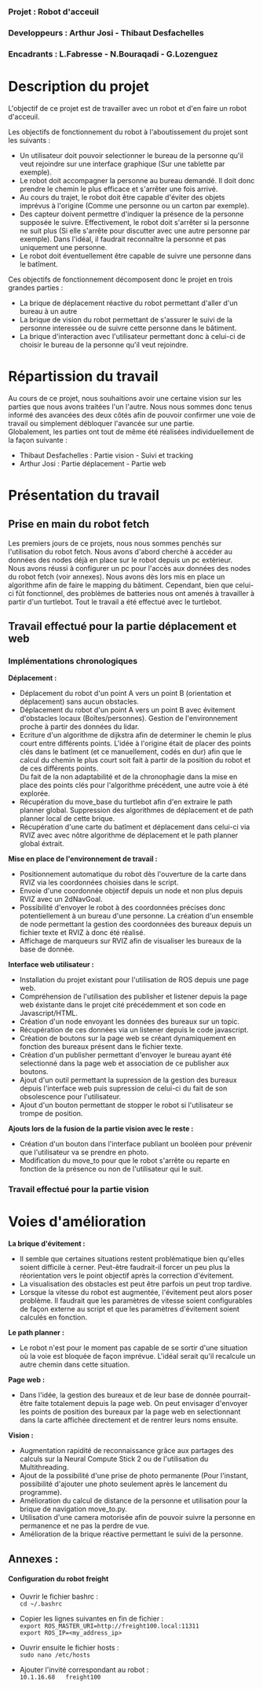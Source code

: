 ### Projet : Robot d'acceuil 

### Developpeurs : Arthur Josi - Thibaut Desfachelles 

### Encadrants : L.Fabresse - N.Bouraqadi - G.Lozenguez

Description du projet
==
L'objectif de ce projet est de travailler avec un robot et d'en faire un robot d'acceuil.  

Les objectifs de fonctionnement du robot à l'aboutissement du projet sont les suivants :  

- Un utilisateur doit pouvoir selectionner le bureau de la personne qu'il veut rejoindre sur une interface graphique (Sur une tablette par exemple).  
- Le robot doit accompagner la personne au bureau demandé. Il doit donc prendre le chemin le plus efficace et s'arrêter une fois arrivé.  
- Au cours du trajet, le robot doit être capable d'éviter des objets imprévus à l'origine (Comme une personne ou un carton par exemple).  
- Des capteur doivent permettre d'indiquer la présence de la personne supposée le suivre. Effectivement, le robot doit s'arrêter si la personne ne suit plus (Si elle s'arrête pour discutter avec une autre personne par exemple). Dans l'idéal, il faudrait reconnaître la personne et pas uniquement une personne.  
- Le robot doit éventuellement être capable de suivre une personne dans le batîment.  

Ces objectifs de fonctionnement décomposent donc le projet en trois grandes parties :  

- La brique de déplacement réactive du robot permettant d'aller d'un bureau à un autre  
- La brique de vision du robot permettant de s'assurer le suivi de la personne interessée ou de suivre cette personne dans le bâtiment.  
- La brique d'interaction avec l'utilisateur permettant donc à celui-ci de choisir le bureau de la personne qu'il veut rejoindre.  

Répartission du travail
==
Au cours de ce projet, nous souhaitions avoir une certaine vision sur les parties que nous avons traitées l'un l'autre. Nous nous sommes donc tenus informé des avancées des deux côtés afin de pouvoir confirmer une voie de travail ou simplement débloquer l'avancée sur une partie.  
Globalement, les parties ont tout de même été réalisées individuellement de la façon suivante :  
- Thibaut Desfachelles : Partie vision - Suivi et tracking  
- Arthur Josi : Partie déplacement - Partie web  

Présentation du travail
==

## Prise en main du robot fetch 

Les premiers jours de ce projets, nous nous sommes penchés sur l'utilisation du robot fetch. Nous avons d'abord cherché à accéder au données des nodes déjà en place sur le robot depuis un pc extèrieur.  
Nous avons réussi à configurer un pc pour l'accès aux données des nodes du robot fetch (voir annexes).
Nous avons dès lors mis en place un algorithme afin de faire le mapping du bâtiment. Cependant, bien que celui-ci fût fonctionnel, des problèmes de batteries nous ont amenés à travailler à partir d'un turtlebot. Tout le travail a été effectué avec le turtlebot.  

## Travail effectué pour la partie déplacement et web 

### Implémentations chronologiques    

**Déplacement :**  
- Déplacement du robot d'un point A vers un point B (orientation et déplacement) sans aucun obstacles.
- Déplacement du robot d'un point A vers un point B avec évitement d'obstacles locaux (Boîtes/personnes). Gestion de l'environnement proche à partir des données du lidar.  
- Ecriture d'un algorithme de dijkstra afin de determiner le chemin le plus court entre différents points. L'idée à l'origine était de placer des points clés dans le batîment (et ce manuellement, codés en dur) afin que le calcul du chemin le plus court soit fait à partir de la position du robot et de ces différents points.  
Du fait de la non adaptabilité et de la chronophagie dans la mise en place des points clés pour l'algorithme précédent, une autre voie à été explorée.  
- Récupération du move_base du turtlebot afin d'en extraire le path planner global. Suppression des algorithmes de déplacement et de path planner local de cette brique.  
- Récupération d'une carte du batîment et déplacement dans celui-ci via RVIZ avec avec nôtre algorithme de déplacement et le path planner global éxtrait.  

**Mise en place de l'environnement de travail :**  
- Positionnement automatique du robot dès l'ouverture de la carte dans RVIZ via les coordonnées choisies dans le script.  
- Envoie d'une coordonnée objectif depuis un node et non plus depuis RVIZ avec un 2dNavGoal. 
- Possibilité d'envoyer le robot à des coordonnées précises donc potentiellement à un bureau d'une personne. La création d'un ensemble de node permettant la gestion des coordonnées des bureaux depuis un fichier texte et RVIZ à donc été réalisé.
- Affichage de marqueurs sur RVIZ afin de visualiser les bureaux de la base de donnée. 

**Interface web utilisateur :**  
- Installation du projet existant pour l'utilisation de ROS depuis une page web.  
- Compréhension de l'utilisation des publisher et listener depuis la page web éxistante dans le projet cité précédemment et son code en Javascript/HTML.  
- Création d'un node envoyant les données des bureaux sur un topic.  
- Récupération de ces données via un listener depuis le code javascript.  
- Création de boutons sur la page web se créant dynamiquement en fonction des bureaux présent dans le fichier texte.  
- Création d'un publisher permettant d'envoyer le bureau ayant été selectionné dans la page web et association de ce publisher aux boutons.  
- Ajout d'un outil permettant la supression de la gestion des bureaux depuis l'interface web puis supression de celui-ci du fait de son obsolescence pour l'utilisateur.  
- Ajout d'un bouton permettant de stopper le robot si l'utilisateur se trompe de position.  

**Ajouts lors de la fusion de la partie vision avec le reste :**
- Création d'un bouton dans l'interface publiant un booléen pour prévenir que l'utilisateur va se prendre en photo.
- Modification du move_to pour que le robot s'arrête ou reparte en fonction de la présence ou non de l'utilisateur qui le suit.

### Travail effectué pour la partie vision

Voies d'amélioration
==

**La brique d'évitement :**   
- Il semble que certaines situations restent problématique bien qu'elles soient difficile à cerner. Peut-être faudrait-il forcer un peu plus la réorientation vers le point objectif après la correction d'évitement.  
- La visualisation des obstacles est peut être parfois un peut trop tardive.  
- Lorsque la vitesse du robot est augmentée, l'évitement peut alors poser problème. Il faudrait que les paramètres de vitesse soient configurables de façon externe au script et que les paramètres d'évitement soient calculés en fonction.  

**Le path planner :**  
- Le robot n'est pour le moment pas capable de se sortir d'une situation où la voie est bloquée de façon imprévue. L'idéal serait qu'il recalcule un autre chemin dans cette situation.  

**Page web :**  
- Dans l'idée, la gestion des bureaux et de leur base de donnée pourrait-être faite totalement depuis la page web. On peut envisager d'envoyer les points de position des bureaux par la page web en selectionnant dans la carte affichée directement et de rentrer leurs noms ensuite.

**Vision :** 
- Augmentation rapidité de reconnaissance grâce aux partages des calculs sur la Neural Compute Stick 2 ou de l'utilisation du Multithreading.  
- Ajout de la possibilité d'une prise de photo permanente (Pour l'instant, possibilité d'ajouter une photo seulement après le lancement du programme).  
- Amélioration du calcul de distance de la personne et utilisation pour la brique de navigation move_to.py.  
- Utilisation d'une camera motorisée afin de pouvoir suivre la personne en permanence et ne pas la perdre de vue.
- Amélioration de la brique réactive permettant le suivi de la personne. 

## Annexes : 

#### Configuration du robot freight 

- Ouvrir le fichier bashrc :  
    ```cd ~/.bashrc```  
- Copier les lignes suivantes en fin de fichier :  
    ```export ROS_MASTER_URI=http://freight100.local:11311```  
    ```export ROS_IP=<my_address_ip>```  

- Ouvrir ensuite le fichier hosts :  
    ```sudo nano /etc/hosts```  
- Ajouter l'invité correspondant au robot :   
    ```10.1.16.68	freight100```  

